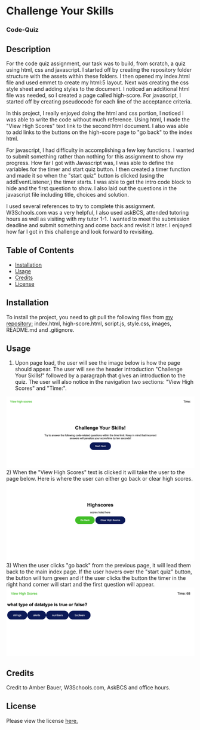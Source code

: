 # Challenge Your Skills

### Code-Quiz

## Description 

For the code quiz assignment, our task was to build, from scratch, a quiz using html, css and javascript. I started off by creating the repository folder structure with the assets within these folders. I then opened my index.html file and used emmet to create my html:5 layout. Next was creating the css style sheet and adding styles to the document. I noticed an additional html file was needed, so I created a page called high-score. For javascript, I started off by creating pseudocode for each line of the acceptance criteria. 

In this project, I really enjoyed doing the html and css portion, I noticed I was able to write the code without much reference. Using html, I made the "View High Scores" text link to the second html document. I also was able to add links to the buttons on the high-score page to "go back" to the index html. 

For javascript, I had difficulty in accomplishing a few key functions. I wanted to submit something rather than nothing for this assignment to show my progress. How far I got with Javascript was, I was able to define the variables for the timer and start quiz button. I then created a timer function and made it so when the "start quiz" button is clicked (using the addEventListener,)  the timer starts. I was able to get the intro code block to hide and the first question to show. I also laid out the questions in the javascript file including title, choices and solution. 

I used several references to try to complete this assignment. W3Schools.com was a very helpful, I also used askBCS, attended tutoring hours as well as visiting with my tutor 1-1. I wanted to meet the submission deadline and submit something and come back and revisit it later. I enjoyed how far I got in this challenge and look forward to revisiting. 

## Table of Contents 

* [Installation](#installation)
* [Usage](#usage)
* [Credits](#credits)
* [License](#license)


## Installation

To install the project, you need to git pull the following files from <a href ="https://github.com/abauer424/code-quiz">my repository:</a> index.html, high-score.html, script.js, style.css, images, README.md and .gitignore. 


## Usage 

1) Upon page load, the user will see the image below is how the page should appear. The user will see the header introduction "Challenge Your Skills!" followed by a paragraph that gives an introduction to the quiz. The user will also notice in the navigation two sections: "View High Scores" and "Time:".
<img src="https://github.com/abauer424/code-quiz/blob/main/assets/images/image1.png" alt="image of code quiz home page"/>
2) When the "View High Scores" text is clicked it will take the user to the page below. Here is where the user can either go back or clear high scores. 
<img src="https://github.com/abauer424/code-quiz/blob/main/assets/images/image2.png" alt="image of view high scores page"/>
3) When the user clicks "go back" from the previous page, it will lead them back to the main index page. If the user hovers over the "start quiz" button, the button will turn green and if the user clicks the button the timer in the right hand corner will start and the first question will appear. 
<img src="https://github.com/abauer424/code-quiz/blob/main/assets/images/image3.png" alt="image of code quiz home page when start quiz button is clicked"/>


## Credits

Credit to Amber Bauer, W3Schools.com, AskBCS and office hours.


## License

Please view the license <a href="./LICENSE">here.


